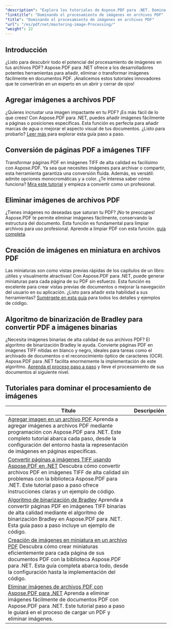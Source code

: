 ```yaml
---
"description": "Explora los tutoriales de Aspose.PDF para .NET. Domina la adición, conversión y gestión de imágenes en archivos PDF con guías fáciles de seguir y ejemplos de código optimizados para SEO."
"linktitle": "Dominando el procesamiento de imágenes en archivos PDF"
"title": "Dominando el procesamiento de imágenes en archivos PDF"
"url": "/es/pdf/net/mastering-image-Processing/"
"weight": 22
---
```


## Introducción

¿Listo para descubrir todo el potencial del procesamiento de imágenes en tus archivos PDF? Aspose.PDF para .NET ofrece a los desarrolladores potentes herramientas para añadir, eliminar o transformar imágenes fácilmente en documentos PDF. ¡Analicemos estos tutoriales innovadores que te convertirán en un experto en un abrir y cerrar de ojos!

## Agregar imágenes a archivos PDF  

¿Quieres incrustar una imagen impactante en tu PDF? ¡Es más fácil de lo que crees! Con Aspose.PDF para .NET, puedes añadir imágenes fácilmente a páginas o posiciones específicas. Esta función es perfecta para añadir marcas de agua o mejorar el aspecto visual de tus documentos. ¿Listo para probarlo? [Leer más](./adding-image/) para explorar esta guía paso a paso.

## Conversión de páginas PDF a imágenes TIFF  

Transformar páginas PDF en imágenes TIFF de alta calidad es facilísimo con Aspose.PDF. Ya sea que necesites imágenes para archivar o compartir, esta herramienta garantiza una conversión fluida. Además, es versátil: admite opciones monocromáticas y a color. ¿Te interesa saber cómo funciona? [Mira este tutorial](./convert-pages-to-tiff-images/) y empieza a convertir como un profesional.

## Eliminar imágenes de archivos PDF  

¿Tienes imágenes no deseadas que saturan tu PDF? ¡No te preocupes! Aspose.PDF te permite eliminar imágenes fácilmente, conservando la estructura del documento. Esta función es fundamental para limpiar archivos para uso profesional. Aprende a limpiar PDF con esta función. [guía completa](./delete-images-from-pdf-files/).  

## Creación de imágenes en miniatura en archivos PDF  

Las miniaturas son como vistas previas rápidas de los capítulos de un libro: ¡útiles y visualmente atractivas! Con Aspose.PDF para .NET, puede generar miniaturas para cada página de su PDF sin esfuerzo. Esta función es excelente para crear vistas previas de documentos o mejorar la navegación del usuario en su aplicación. ¿Listo para añadir esta habilidad a sus herramientas? [Sumérgete en esta guía](./creating-thumbnail-images/) para todos los detalles y ejemplos de código.

## Algoritmo de binarización de Bradley para convertir PDF a imágenes binarias  

¿Necesita imágenes binarias de alta calidad de sus archivos PDF? El algoritmo de binarización Bradley le ayuda. Convierte páginas PDF en imágenes TIFF nítidas en blanco y negro, ideales para tareas como el archivado de documentos o el reconocimiento óptico de caracteres (OCR). Aspose.PDF para .NET facilita enormemente la implementación de este algoritmo. [Aprenda el proceso paso a paso](./bradley-binarization-algorithm/) y lleve el procesamiento de sus documentos al siguiente nivel.

## Tutoriales para dominar el procesamiento de imágenes
| Título | Descripción |
| --- | --- | 
| [Agregar imagen en un archivo PDF](./adding-image/) Aprenda a agregar imágenes a archivos PDF mediante programación con Aspose.PDF para .NET. Este completo tutorial abarca cada paso, desde la configuración del entorno hasta la representación de imágenes en páginas específicas.  
| [Convertir páginas a imágenes TIFF usando Aspose.PDF en .NET](./convert-pages-to-tiff-images/) Descubra cómo convertir archivos PDF en imágenes TIFF de alta calidad sin problemas con la biblioteca Aspose.PDF para .NET. Este tutorial paso a paso ofrece instrucciones claras y un ejemplo de código.  
| [Algoritmo de binarización de Bradley](./bradley-binarization-algorithm/) Aprenda a convertir páginas PDF en imágenes TIFF binarias de alta calidad mediante el algoritmo de binarización Bradley en Aspose.PDF para .NET. Esta guía paso a paso incluye un ejemplo de código.   
| [Creación de imágenes en miniatura en un archivo PDF](./creating-thumbnail-images/) Descubra cómo crear miniaturas eficientemente para cada página de sus documentos PDF con la biblioteca Aspose.PDF para .NET. Esta guía completa abarca todo, desde la configuración hasta la implementación del código.  
| [Eliminar imágenes de archivos PDF con Aspose.PDF para .NET](./delete-images-from-pdf-files/) Aprenda a eliminar imágenes fácilmente de documentos PDF con Aspose.PDF para .NET. Este tutorial paso a paso le guiará en el proceso de cargar un PDF y eliminar imágenes.